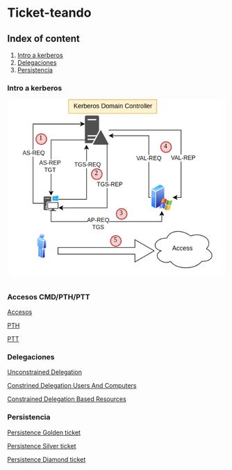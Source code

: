 # Ticket-teando

## Index of content

  1. [Intro a kerberos](#intro-a-kerberos)
  2. [Delegaciones](#delegaciones)
  3. [Persistencia](#persistencia)

### Intro a kerberos

![Kerberos](KDC_schema.png)

```
```

### Accesos CMD/PTH/PTT

[Accesos](Accesos.md)

[PTH](pth.md)

[PTT](ptt.md)

### Delegaciones

[Unconstrained Delegation](Unconstrined_Delegation.md)

[Constrined Delegation Users And Computers](Constrained_Delegation.md)

[Constrained Delegation Based Resources](Resources_Constrained_Based_delegation.md)

### Persistencia

[Persistence Golden ticket](Persistence_Golden_Ticket.md)

[Persistence Silver ticket](Persistence_Silver_Ticket.md)

[Persistence Diamond ticket](Persistence_Diamond_Ticket.md)


